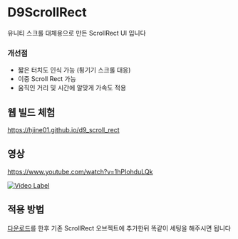 # D9ScrollRect

유니티 스크롤 대체용으로 만든 ScrollRect UI 입니다

### 개선점
* 짧은 터치도 인식 가능 (튕기기 스크롤 대응)
* 이중 Scroll Rect 가능
* 움직인 거리 및 시간에 알맞게 가속도 적용

## 웹 빌드 체험
https://hjine01.github.io/d9_scroll_rect

## 영상
https://www.youtube.com/watch?v=1hPIohduLQk

[![Video Label](http://img.youtube.com/vi/1hPIohduLQk/0.jpg)](https://www.youtube.com/watch?v=1hPIohduLQk)

## 적용 방법

[다운로드](https://github.com/hjine01/D9ScrollRect/blob/main/D9ScrollRect.cs)를 한후
기존 ScrollRect 오브젝트에 추가한뒤 똑같이 세팅을 해주시면 됩니다
